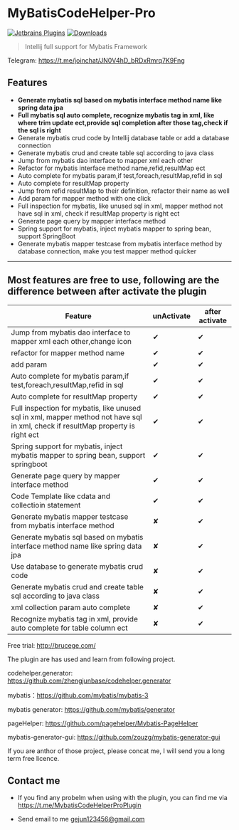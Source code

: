 # MyBatisCodeHelper-Pro

[![Jetbrains Plugins](https://img.shields.io/jetbrains/plugin/v/9837-a8translate.svg)][plugin]
[![Downloads](https://img.shields.io/jetbrains/plugin/d/9837.svg?style=flat-square)][plugin]


> Intellij full support for Mybatis Framework

Telegram: https://t.me/joinchat/JN0V4hD_bRDxRmrq7K9Fng


##  Features

- **Generate mybatis sql based on mybatis interface method name like spring data jpa**
- **Full mybatis sql auto complete, recognize mybatis tag in xml, like where trim update ect,provide sql completion after those tag,check if the sql is right**
- Generate mybatis crud code by Intellij database table or add a database connection
- Generate mybatis crud and create table sql according to java class
- Jump from mybatis dao interface to mapper xml each other
- Refactor for mybatis interface method name,refid,resultMap ect
- Auto complete for mybatis param,if test,foreach,resultMap,refid in sql
- Auto complete for resultMap property
- Jump from refid resultMap to their definition, refactor their name as well
- Add param for mapper method with one click
- Full inspection for mybatis, like unused sql in xml, mapper method not have sql in xml, check if resultMap property is right ect
- Generate page query by mapper interface method
- Spring support for mybatis, inject mybatis mapper to spring bean, support SpringBoot
- Generate mybatis mapper testcase from mybatis interface method by database connection, make you test mapper method quicker

-----------------------------------------------------------------------

## Most features are free to use, following are the difference between after activate the plugin

Feature  |  unActivate | after activate
-----   | ------ | -----
Jump from mybatis dao interface to mapper xml each other,change icon|  ✔ | ✔
refactor for mapper method name| ✔| ✔
add param | ✔| ✔
Auto complete for mybatis param,if test,foreach,resultMap,refid in sql|✔| ✔
Auto complete for resultMap property|✔|✔
Full inspection for mybatis, like unused sql in xml, mapper method not have sql in xml, check if resultMap property is right ect|✔|✔
 Spring support for mybatis, inject mybatis mapper to spring bean, support springboot|✔|✔
 Generate page query by mapper interface method|✔|✔
 Code Template like cdata and collectioin statement|✔|✔
Generate mybatis mapper testcase from mybatis interface method |✘|✔
Generate mybatis sql based on mybatis interface method name like spring data jpa | ✘| ✔
Use database to generate mybatis crud code| ✘|✔
Generate mybatis crud and create table sql according to java class|✘|✔
xml collection param auto complete| ✘|✔
Recognize mybatis tag in xml, provide auto complete for table column ect| ✘|✔

Free trial: http://brucege.com/

The plugin are has used and learn from following project.

codehelper.generator: https://github.com/zhengjunbase/codehelper.generator

mybatis：https://github.com/mybatis/mybatis-3

mybatis generator: https://github.com/mybatis/generator

pageHelper: https://github.com/pagehelper/Mybatis-PageHelper

mybatis-generator-gui: https://github.com/zouzg/mybatis-generator-gui

If you are anthor of those project, please concat me, I will send you a long term free licence.

## Contact me

- If you find any probelm when using with the plugin, you can find me via  https://t.me/MybatisCodeHelperProPlugin

- Send email to me gejun123456@gmail.com

[plugin]: https://plugins.jetbrains.com/plugin/9837





